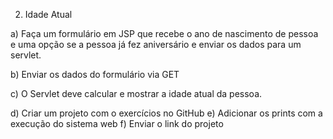 2) Idade Atual

a) Faça um formulário em JSP que recebe o ano de nascimento de pessoa e uma opção se a pessoa já fez aniversário e enviar os dados para um servlet. 

b) Enviar os dados do formulário via GET

c) O Servlet deve calcular e mostrar a idade atual da pessoa.

d) Criar um projeto com o exercícios no GitHub
e) Adicionar  os prints com a execução do sistema web
f) Enviar o link do projeto
